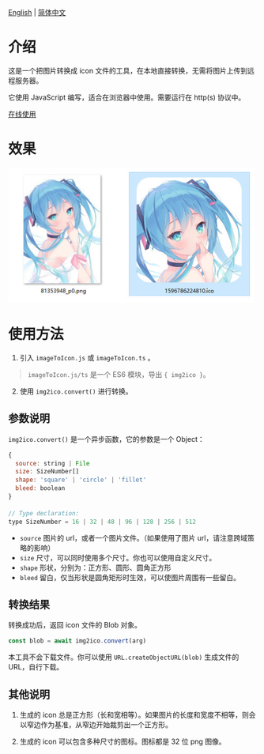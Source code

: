 [English](./Readme-en.md) | [简体中文](./Readme.md)

# 介绍

这是一个把图片转换成 icon 文件的工具，在本地直接转换，无需将图片上传到远程服务器。

它使用 JavaScript 编写，适合在浏览器中使用。需要运行在 http(s) 协议中。

[在线使用](https://icon.pixiv.download/)

# 效果

![](./snap.jpg)

# 使用方法

1. 引入 `imageToIcon.js` 或 `imageToIcon.ts` 。

>`imageToIcon.js/ts` 是一个 ES6 模块，导出 `{ img2ico }`。

2. 使用 `img2ico.convert()` 进行转换。

## 参数说明

`img2ico.convert()` 是一个异步函数，它的参数是一个 Object：

```javascript
{
  source: string | File
  size: SizeNumber[]
  shape: 'square' | 'circle' | 'fillet'
  bleed: boolean
}

// Type declaration:
type SizeNumber = 16 | 32 | 48 | 96 | 128 | 256 | 512
```

- `source` 图片的 url，或者一个图片文件。（如果使用了图片 url，请注意跨域策略的影响）
- `size` 尺寸，可以同时使用多个尺寸。你也可以使用自定义尺寸。
- `shape` 形状，分别为：正方形、圆形、圆角正方形
- `bleed` 留白，仅当形状是圆角矩形时生效，可以使图片周围有一些留白。

## 转换结果

转换成功后，返回 icon 文件的 Blob 对象。

```javascript
const blob = await img2ico.convert(arg)
```

本工具不会下载文件。你可以使用 `URL.createObjectURL(blob)` 生成文件的 URL，自行下载。

## 其他说明

1. 生成的 icon 总是正方形（长和宽相等）。如果图片的长度和宽度不相等，则会以窄边作为基准，从窄边开始裁剪出一个正方形。

2. 生成的 icon 可以包含多种尺寸的图标。图标都是 32 位 png 图像。